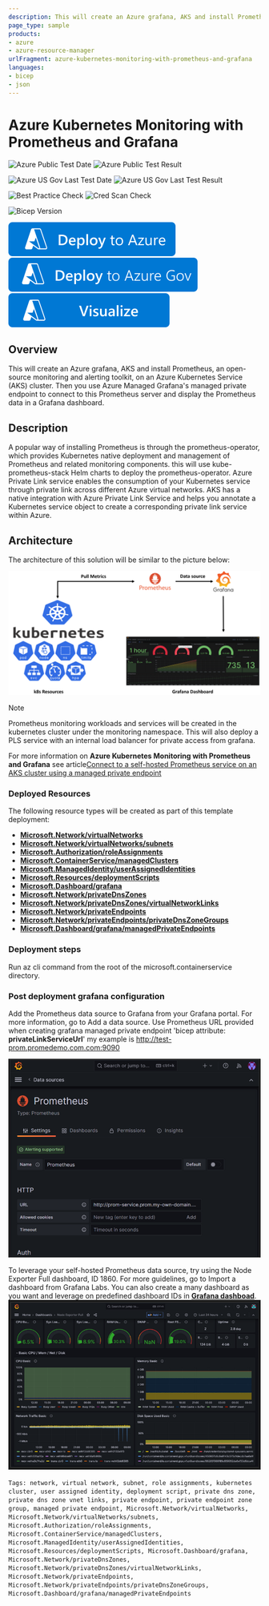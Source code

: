 ```yaml
---
description: This will create an Azure grafana, AKS and install Prometheus, an open-source monitoring and alerting toolkit, on an Azure Kubernetes Service (AKS) cluster. Then you use Azure Managed Grafana's managed private endpoint to connect to this Prometheus server and display the Prometheus data in a Grafana dashboard.
page_type: sample
products:
- azure
- azure-resource-manager
urlFragment: azure-kubernetes-monitoring-with-prometheus-and-grafana
languages:
- bicep
- json
---
```

# Azure Kubernetes Monitoring with Prometheus and Grafana

![Azure Public Test Date](https://azurequickstartsservice.blob.core.windows.net/badges/quickstarts/microsoft.desktopvirtualization/azure-kubernetes-monitoring-with-prometheus-and-grafana/PublicLastTestDate.svg)
![Azure Public Test Result](https://azurequickstartsservice.blob.core.windows.net/badges/quickstarts/microsoft.desktopvirtualization/azure-kubernetes-monitoring-with-prometheus-and-grafana/PublicDeployment.svg)

![Azure US Gov Last Test Date](https://azurequickstartsservice.blob.core.windows.net/badges/quickstarts/microsoft.desktopvirtualization/azure-kubernetes-monitoring-with-prometheus-and-grafana/FairfaxLastTestDate.svg)
![Azure US Gov Last Test Result](https://azurequickstartsservice.blob.core.windows.net/badges/quickstarts/microsoft.desktopvirtualization/azure-kubernetes-monitoring-with-prometheus-and-grafana/FairfaxDeployment.svg)

![Best Practice Check](https://azurequickstartsservice.blob.core.windows.net/badges/quickstarts/microsoft.desktopvirtualization/azure-kubernetes-monitoring-with-prometheus-and-grafana/BestPracticeResult.svg)
![Cred Scan Check](https://azurequickstartsservice.blob.core.windows.net/badges/quickstarts/microsoft.desktopvirtualization/azure-kubernetes-monitoring-with-prometheus-and-grafana/CredScanResult.svg)


![Bicep Version](https://azurequickstartsservice.blob.core.windows.net/badges/quickstarts/microsoft.desktopvirtualization/azure-kubernetes-monitoring-with-prometheus-and-grafana/BicepVersion.svg)

[![Deploy To Azure](https://raw.githubusercontent.com/Azure/azure-quickstart-templates/master/1-CONTRIBUTION-GUIDE/images/deploytoazure.svg?sanitize=true)](https://portal.azure.com/#create/Microsoft.Template/uri/https%3A%2F%2Fraw.githubusercontent.com%2FAzure%2Fazure-quickstart-templates%2Fmaster%2Fquickstarts%2Fmicrosoft.desktopvirtualization%2Fazure-kubernetes-monitoring-with-prometheus-and-grafana%2Fazuredeploy.json)
[![Deploy To Azure US Gov](https://raw.githubusercontent.com/Azure/azure-quickstart-templates/master/1-CONTRIBUTION-GUIDE/images/deploytoazuregov.svg?sanitize=true)](https://portal.azure.us/#create/Microsoft.Template/uri/https%3A%2F%2Fraw.githubusercontent.com%2FAzure%2Fazure-quickstart-templates%2Fmaster%2Fquickstarts%2Fmicrosoft.desktopvirtualization%2Fazure-kubernetes-monitoring-with-prometheus-and-grafana%2Fazuredeploy.json)
[![Visualize](https://raw.githubusercontent.com/Azure/azure-quickstart-templates/master/1-CONTRIBUTION-GUIDE/images/visualizebutton.svg?sanitize=true)](http://armviz.io/#/?load=https%3A%2F%2Fraw.githubusercontent.com%2FAzure%2Fazure-quickstart-templates%2Fmaster%2Fquickstarts%2Fmicrosoft.desktopvirtualization%2Fazure-kubernetes-monitoring-with-prometheus-and-grafana%2Fazuredeploy.json)

## Overview

This will create an Azure grafana, AKS and install Prometheus, an open-source monitoring and alerting toolkit, on an Azure Kubernetes Service (AKS) cluster. Then you use Azure Managed Grafana's managed private endpoint to connect to this Prometheus server and display the Prometheus data in a Grafana dashboard.

## Description

A popular way of installing Prometheus is through the prometheus-operator, which provides Kubernetes native deployment and management of Prometheus and related monitoring components. this will use kube-prometheus-stack Helm charts to deploy the prometheus-operator. Azure Private Link service enables the consumption of your Kubernetes service through private link across different Azure virtual networks. AKS has a native integration with Azure Private Link Service and helps you annotate a Kubernetes service object to create a corresponding private link service within Azure.

## Architecture

The architecture of this solution will be similar to the picture below:

![Figure 1](images/aks-monitoring-with-prometheus-and-grafana.png)

> [!NOTE]
> Prometheus monitoring workloads and services will be created in the kubernetes cluster under the monitoring namespace. This will also deploy a PLS service with an internal load balancer for private access from grafana.


For more information on **Azure Kubernetes Monitoring with Prometheus and Grafana** see article[Connect to a self-hosted Prometheus service on an AKS cluster using a managed private endpoint](https://learn.microsoft.com/en-us/azure/managed-grafana/tutorial-mpe-oss-prometheus)

### Deployed Resources

The following resource types will be created as part of this template deployment:

- [**Microsoft.Network/virtualNetworks**](https://learn.microsoft.com/en-us/azure/virtual-network/virtual-networks-overview)
- [**Microsoft.Network/virtualNetworks/subnets**](https://learn.microsoft.com/en-us/azure/virtual-network/virtual-networks-overview)
- [**Microsoft.Authorization/roleAssignments**](https://learn.microsoft.com/en-us/azure/role-based-access-control/role-assignments)
- [**Microsoft.ContainerService/managedClusters**](https://learn.microsoft.com/en-us/azure/aks/what-is-aks)
- [**Microsoft.ManagedIdentity/userAssignedIdentities**](https://learn.microsoft.com/en-us/entra/identity/managed-identities-azure-resources/overview)
- [**Microsoft.Resources/deploymentScripts**](https://learn.microsoft.com/en-us/azure/azure-resource-manager/bicep/deployment-script-bicep?tabs=CLI)
- [**Microsoft.Dashboard/grafana**](https://learn.microsoft.com/en-us/azure/managed-grafana/overview)
- [**Microsoft.Network/privateDnsZones**](https://learn.microsoft.com/en-us/azure/dns/private-dns-privatednszone)
- [**Microsoft.Network/privateDnsZones/virtualNetworkLinks**](https://learn.microsoft.com/en-us/azure/dns/private-dns-virtual-network-links)
- [**Microsoft.Network/privateEndpoints**](https://learn.microsoft.com/en-us/azure/private-link/private-endpoint-overview)
- [**Microsoft.Network/privateEndpoints/privateDnsZoneGroups**](https://learn.microsoft.com/en-us/azure/private-link/private-endpoint-overview)
- [**Microsoft.Dashboard/grafana/managedPrivateEndpoints**](https://learn.microsoft.com/en-us/azure/private-link/manage-private-endpoint?tabs=manage-private-link-powershell)

### Deployment steps
Run az cli command from the root of the microsoft.containerservice directory.

### Post deployment grafana configuration
Add the Prometheus data source to Grafana from your Grafana portal. For more information, go to Add a data source. Use Prometheus URL provided when creating grafana managed private endpoint 'bicep attribute: **privateLinkServiceUrl**' my example is http://test-prom.promedemo.com.com:9090

![Figure 2](images/configure-grafana-dashboard.png)

To leverage your self-hosted Prometheus data source, try using the Node Exporter Full dashboard, ID 1860. For more guidelines, go to Import a dashboard from Grafana Labs.
You can also create a many dashboard as you want and leverage on predefined dashboard IDs in [**Grafana dashboad**](https://grafana.com/grafana/dashboards/).
![Figure 3](images/node-explorer-full.png)


`Tags: network, virtual network, subnet, role assignments, kubernetes cluster, user assigned identity, deployment script, private dns zone, private dns zone vnet links, private endpoint, private endpoint zone group, managed private endpoint, Microsoft.Network/virtualNetworks, Microsoft.Network/virtualNetworks/subnets, Microsoft.Authorization/roleAssignments, Microsoft.ContainerService/managedClusters, Microsoft.ManagedIdentity/userAssignedIdentities, Microsoft.Resources/deploymentScripts, Microsoft.Dashboard/grafana, Microsoft.Network/privateDnsZones, Microsoft.Network/privateDnsZones/virtualNetworkLinks, Microsoft.Network/privateEndpoints, Microsoft.Network/privateEndpoints/privateDnsZoneGroups, Microsoft.Dashboard/grafana/managedPrivateEndpoints`